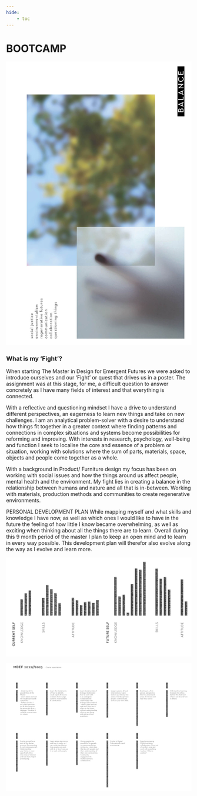 ```yaml
---
hide:
    - toc
---
```


# BOOTCAMP

![](../images/Bootcamp/POSTER.jpg)

### What is my ‘Fight’?

When starting The Master in Design for Emergent Futures we were asked to introduce ourselves and our ‘Fight’ or quest that drives us in a poster. The assignment was at this stage, for me, a difficult question to answer concretely as I have many fields of interest and that everything is connected.

With a reflective and questioning mindset I have a drive to understand different perspectives, an eagerness to learn new things and take on new challenges. I am an analytical problem-solver with a desire to understand how things fit together in a greater context where finding patterns and connections in complex situations and systems become possibilities for reforming and improving. With interests in research, psychology, well-being and function I seek to localise the core and essence of a problem or situation, working with solutions where the sum of parts, materials, space, objects and people come together as a whole. 

With a background in Product/ Furniture design my focus has been on working with social issues
and how the things around us affect people, mental health and the environment. My fight lies in creating a balance in the relationship between humans and nature and all that is in-between. Working with materials, production methods and communities to create regenerative environments.

PERSONAL DEVELOPMENT PLAN
While mapping myself and what skills and knowledge I have now, as well as which ones I would like to have in the future the feeling of how little I know became overwhelming, as well as exciting when thinking about all the things there are to learn. Overall during this 9 month period of the master I plan to keep an open mind and to learn in every way possible. This development plan will therefor also evolve along the way as I evolve and learn more.

![](../images/Bootcamp/MAPPINGSELF.jpg)


![](../images/Bootcamp/EXPECTATIONS.jpg)
